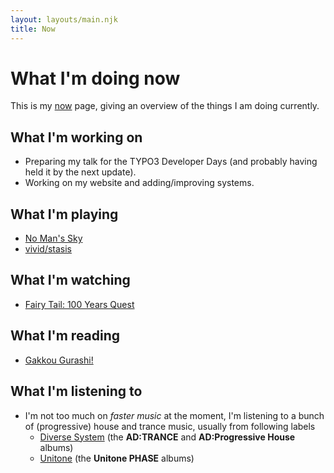 ```yaml
---
layout: layouts/main.njk
title: Now
---
```


# What I'm doing now

This is my [now](https://nownownow.com) page, giving an overview of the things I
am doing currently.

## What I'm working on

- Preparing my talk for the TYPO3 Developer Days (and probably having held it by the next update).
- Working on my website and adding/improving systems.

## What I'm playing

- [No Man's Sky](https://store.steampowered.com/app/275850/No_Mans_Sky/)
- [vivid/stasis](https://store.steampowered.com/app/2093940/vividstasis/)

## What I'm watching

- [Fairy Tail: 100 Years Quest](https://anilist.co/anime/139095/FAIRY-TAIL-100-YEARS-QUEST/)

## What I'm reading

- [Gakkou Gurashi!](https://anilist.co/manga/85235/Gakkou-Gurashi/)

## What I'm listening to

- I'm not too much on _faster music_ at the moment, I'm listening to a bunch of
  (progressive) house and trance music, usually from following labels
  - [Diverse System](https://diverse.jp/) (the **AD:TRANCE** and
    **AD:Progressive House** albums)
  - [Unitone](https://unitone.fm/) (the **Unitone PHASE** albums)
